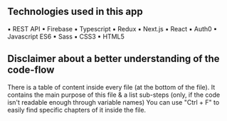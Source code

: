## Technologies used in this app

▪ REST API
▪ Firebase
▪ Typescript
▪ Redux
▪ Next.js
▪ React
▪ Auth0
▪ Javascript ES6
▪ Sass
▪ CSS3
▪ HTML5

## Disclaimer about a better understanding of the code-flow

There is a table of content inside every file (at the bottom of the file).
It contains the main purpose of this file & a list sub-steps (only, if the code isn't readable enough through variable names)
You can use "Ctrl + F" to easily find specific chapters of it inside the file.
